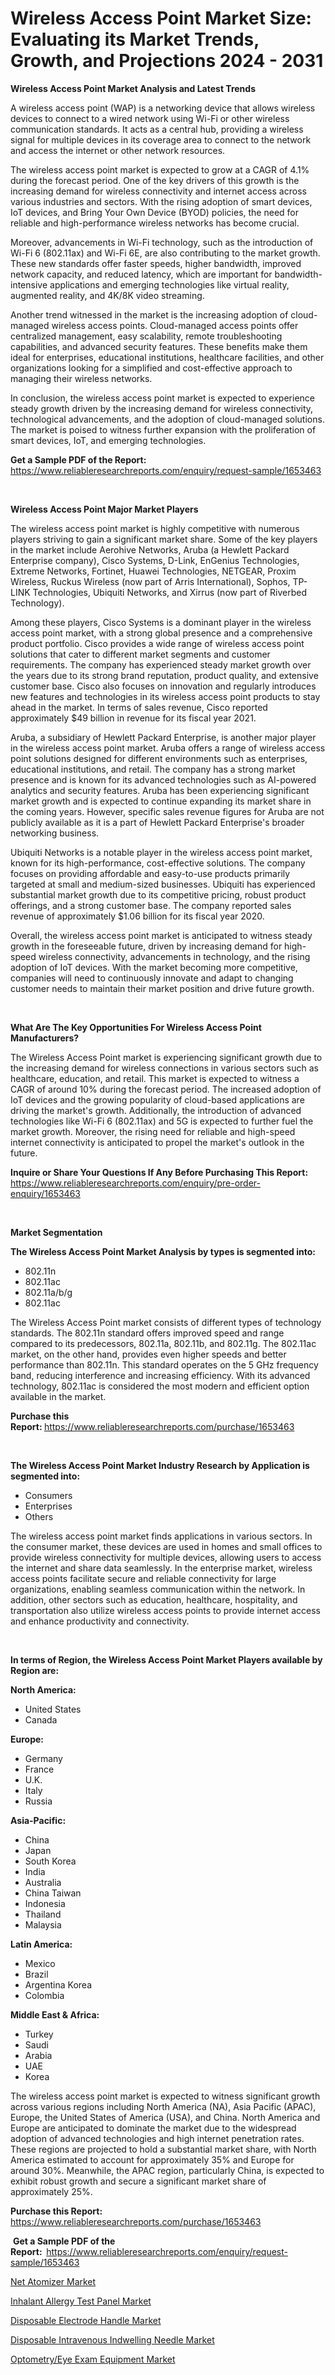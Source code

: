 <p><h1>Wireless Access Point Market Size: Evaluating its Market Trends, Growth, and Projections 2024 - 2031</h1></p><p><strong>Wireless Access Point Market Analysis and Latest Trends</strong></p>
<p><p>A wireless access point (WAP) is a networking device that allows wireless devices to connect to a wired network using Wi-Fi or other wireless communication standards. It acts as a central hub, providing a wireless signal for multiple devices in its coverage area to connect to the network and access the internet or other network resources.</p><p>The wireless access point market is expected to grow at a CAGR of 4.1% during the forecast period. One of the key drivers of this growth is the increasing demand for wireless connectivity and internet access across various industries and sectors. With the rising adoption of smart devices, IoT devices, and Bring Your Own Device (BYOD) policies, the need for reliable and high-performance wireless networks has become crucial.</p><p>Moreover, advancements in Wi-Fi technology, such as the introduction of Wi-Fi 6 (802.11ax) and Wi-Fi 6E, are also contributing to the market growth. These new standards offer faster speeds, higher bandwidth, improved network capacity, and reduced latency, which are important for bandwidth-intensive applications and emerging technologies like virtual reality, augmented reality, and 4K/8K video streaming.</p><p>Another trend witnessed in the market is the increasing adoption of cloud-managed wireless access points. Cloud-managed access points offer centralized management, easy scalability, remote troubleshooting capabilities, and advanced security features. These benefits make them ideal for enterprises, educational institutions, healthcare facilities, and other organizations looking for a simplified and cost-effective approach to managing their wireless networks.</p><p>In conclusion, the wireless access point market is expected to experience steady growth driven by the increasing demand for wireless connectivity, technological advancements, and the adoption of cloud-managed solutions. The market is poised to witness further expansion with the proliferation of smart devices, IoT, and emerging technologies.</p></p>
<p><strong>Get a Sample PDF of the Report:&nbsp;</strong> <a href="https://www.reliableresearchreports.com/enquiry/request-sample/1653463">https://www.reliableresearchreports.com/enquiry/request-sample/1653463</a></p>
<p>&nbsp;</p>
<p><strong>Wireless Access Point Major Market Players</strong></p>
<p><p>The wireless access point market is highly competitive with numerous players striving to gain a significant market share. Some of the key players in the market include Aerohive Networks, Aruba (a Hewlett Packard Enterprise company), Cisco Systems, D-Link, EnGenius Technologies, Extreme Networks, Fortinet, Huawei Technologies, NETGEAR, Proxim Wireless, Ruckus Wireless (now part of Arris International), Sophos, TP-LINK Technologies, Ubiquiti Networks, and Xirrus (now part of Riverbed Technology).</p><p>Among these players, Cisco Systems is a dominant player in the wireless access point market, with a strong global presence and a comprehensive product portfolio. Cisco provides a wide range of wireless access point solutions that cater to different market segments and customer requirements. The company has experienced steady market growth over the years due to its strong brand reputation, product quality, and extensive customer base. Cisco also focuses on innovation and regularly introduces new features and technologies in its wireless access point products to stay ahead in the market. In terms of sales revenue, Cisco reported approximately $49 billion in revenue for its fiscal year 2021.</p><p>Aruba, a subsidiary of Hewlett Packard Enterprise, is another major player in the wireless access point market. Aruba offers a range of wireless access point solutions designed for different environments such as enterprises, educational institutions, and retail. The company has a strong market presence and is known for its advanced technologies such as AI-powered analytics and security features. Aruba has been experiencing significant market growth and is expected to continue expanding its market share in the coming years. However, specific sales revenue figures for Aruba are not publicly available as it is a part of Hewlett Packard Enterprise's broader networking business.</p><p>Ubiquiti Networks is a notable player in the wireless access point market, known for its high-performance, cost-effective solutions. The company focuses on providing affordable and easy-to-use products primarily targeted at small and medium-sized businesses. Ubiquiti has experienced substantial market growth due to its competitive pricing, robust product offerings, and a strong customer base. The company reported sales revenue of approximately $1.06 billion for its fiscal year 2020.</p><p>Overall, the wireless access point market is anticipated to witness steady growth in the foreseeable future, driven by increasing demand for high-speed wireless connectivity, advancements in technology, and the rising adoption of IoT devices. With the market becoming more competitive, companies will need to continuously innovate and adapt to changing customer needs to maintain their market position and drive future growth.</p></p>
<p>&nbsp;</p>
<p><strong>What Are The Key Opportunities For Wireless Access Point Manufacturers?</strong></p>
<p><p>The Wireless Access Point market is experiencing significant growth due to the increasing demand for wireless connections in various sectors such as healthcare, education, and retail. This market is expected to witness a CAGR of around 10% during the forecast period. The increased adoption of IoT devices and the growing popularity of cloud-based applications are driving the market's growth. Additionally, the introduction of advanced technologies like Wi-Fi 6 (802.11ax) and 5G is expected to further fuel the market growth. Moreover, the rising need for reliable and high-speed internet connectivity is anticipated to propel the market's outlook in the future.</p></p>
<p><strong>Inquire or Share Your Questions If Any Before Purchasing This Report:</strong> <a href="https://www.reliableresearchreports.com/enquiry/pre-order-enquiry/1653463">https://www.reliableresearchreports.com/enquiry/pre-order-enquiry/1653463</a></p>
<p>&nbsp;</p>
<p><strong>Market Segmentation</strong></p>
<p><strong>The Wireless Access Point Market Analysis by types is segmented into:</strong></p>
<p><ul><li>802.11n</li><li>802.11ac</li><li>802.11a/b/g</li><li>802.11ac</li></ul></p>
<p><p>The Wireless Access Point market consists of different types of technology standards. The 802.11n standard offers improved speed and range compared to its predecessors, 802.11a, 802.11b, and 802.11g. The 802.11ac market, on the other hand, provides even higher speeds and better performance than 802.11n. This standard operates on the 5 GHz frequency band, reducing interference and increasing efficiency. With its advanced technology, 802.11ac is considered the most modern and efficient option available in the market.</p></p>
<p><strong>Purchase this Report:&nbsp;</strong><a href="https://www.reliableresearchreports.com/purchase/1653463">https://www.reliableresearchreports.com/purchase/1653463</a></p>
<p>&nbsp;</p>
<p><strong>The Wireless Access Point Market Industry Research by Application is segmented into:</strong></p>
<p><ul><li>Consumers</li><li>Enterprises</li><li>Others</li></ul></p>
<p><p>The wireless access point market finds applications in various sectors. In the consumer market, these devices are used in homes and small offices to provide wireless connectivity for multiple devices, allowing users to access the internet and share data seamlessly. In the enterprise market, wireless access points facilitate secure and reliable connectivity for large organizations, enabling seamless communication within the network. In addition, other sectors such as education, healthcare, hospitality, and transportation also utilize wireless access points to provide internet access and enhance productivity and connectivity.</p></p>
<p>&nbsp;</p>
<p><strong>In terms of Region, the Wireless Access Point Market Players available by Region are:</strong></p>
<p>
    <p> <strong> North America: </strong>
        <ul>
            <li>United States</li>
            <li>Canada</li>
        </ul>
        </p> 
    <p> <strong> Europe: </strong>
        <ul>
            <li>Germany</li>
            <li>France</li>
            <li>U.K.</li>
            <li>Italy</li>
            <li>Russia</li>
        </ul>
        </p> 
    <p> <strong> Asia-Pacific: </strong>
        <ul>
            <li>China</li>
            <li>Japan</li>
            <li>South Korea</li>
            <li>India</li>
            <li>Australia</li>
            <li>China Taiwan</li>
            <li>Indonesia</li>
            <li>Thailand</li>
            <li>Malaysia</li>
        </ul>
        </p> 
    <p> <strong> Latin America: </strong>
        <ul>
            <li>Mexico</li>
            <li>Brazil</li>
            <li>Argentina Korea</li>
            <li>Colombia</li>
        </ul>
        </p> 
    <p> <strong> Middle East & Africa: </strong>
        <ul>
            <li>Turkey</li>
            <li>Saudi</li>
            <li>Arabia</li>
            <li>UAE</li>
            <li>Korea</li>
        </ul>
    </p>
    </p>
<p><p>The wireless access point market is expected to witness significant growth across various regions including North America (NA), Asia Pacific (APAC), Europe, the United States of America (USA), and China. North America and Europe are anticipated to dominate the market due to the widespread adoption of advanced technologies and high internet penetration rates. These regions are projected to hold a substantial market share, with North America estimated to account for approximately 35% and Europe for around 30%. Meanwhile, the APAC region, particularly China, is expected to exhibit robust growth and secure a significant market share of approximately 25%.</p></p>
<p><strong>Purchase this Report: </strong><a href="https://www.reliableresearchreports.com/purchase/1653463">https://www.reliableresearchreports.com/purchase/1653463</a></p>
<p>&nbsp;<strong>Get a Sample PDF of the Report:&nbsp;&nbsp;</strong><a href="https://www.reliableresearchreports.com/enquiry/request-sample/1653463">https://www.reliableresearchreports.com/enquiry/request-sample/1653463</a></p>
<p><strong></strong></p>
<p><p><a href="https://github.com/mohamedbakry57/Market-Research-Report-List-1/blob/main/net-atomizer-market.md">Net Atomizer Market</a></p><p><a href="https://github.com/sougarounis/Market-Research-Report-List-1/blob/main/inhalant-allergy-test-panel-market.md">Inhalant Allergy Test Panel Market</a></p><p><a href="https://github.com/antony131rp/Market-Research-Report-List-1/blob/main/disposable-electrode-handle-market.md">Disposable Electrode Handle Market</a></p><p><a href="https://github.com/bracarafogo/Market-Research-Report-List-1/blob/main/disposable-intravenous-indwelling-needle-market.md">Disposable Intravenous Indwelling Needle Market</a></p><p><a href="https://github.com/laholand/Market-Research-Report-List-1/blob/main/optometryeye-exam-equipment-market.md">Optometry/Eye Exam Equipment Market</a></p></p>